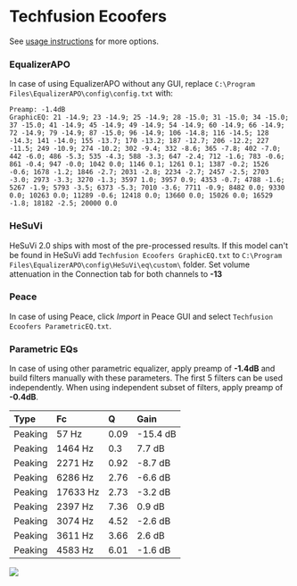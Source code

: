 # Techfusion Ecoofers
See [usage instructions](https://github.com/jaakkopasanen/AutoEq#usage) for more options.

### EqualizerAPO
In case of using EqualizerAPO without any GUI, replace `C:\Program Files\EqualizerAPO\config\config.txt`
with:
```
Preamp: -1.4dB
GraphicEQ: 21 -14.9; 23 -14.9; 25 -14.9; 28 -15.0; 31 -15.0; 34 -15.0; 37 -15.0; 41 -14.9; 45 -14.9; 49 -14.9; 54 -14.9; 60 -14.9; 66 -14.9; 72 -14.9; 79 -14.9; 87 -15.0; 96 -14.9; 106 -14.8; 116 -14.5; 128 -14.3; 141 -14.0; 155 -13.7; 170 -13.2; 187 -12.7; 206 -12.2; 227 -11.5; 249 -10.9; 274 -10.2; 302 -9.4; 332 -8.6; 365 -7.8; 402 -7.0; 442 -6.0; 486 -5.3; 535 -4.3; 588 -3.3; 647 -2.4; 712 -1.6; 783 -0.6; 861 -0.4; 947 -0.0; 1042 0.0; 1146 0.1; 1261 0.1; 1387 -0.2; 1526 -0.6; 1678 -1.2; 1846 -2.7; 2031 -2.8; 2234 -2.7; 2457 -2.5; 2703 -3.0; 2973 -3.3; 3270 -1.3; 3597 1.0; 3957 0.9; 4353 -0.7; 4788 -1.6; 5267 -1.9; 5793 -3.5; 6373 -5.3; 7010 -3.6; 7711 -0.9; 8482 0.0; 9330 0.0; 10263 0.0; 11289 -0.6; 12418 0.0; 13660 0.0; 15026 0.0; 16529 -1.8; 18182 -2.5; 20000 0.0
```

### HeSuVi
HeSuVi 2.0 ships with most of the pre-processed results. If this model can't be found in HeSuVi add
`Techfusion Ecoofers GraphicEQ.txt` to `C:\Program Files\EqualizerAPO\config\HeSuVi\eq\custom\` folder.
Set volume attenuation in the Connection tab for both channels to **-13**

### Peace
In case of using Peace, click *Import* in Peace GUI and select `Techfusion Ecoofers ParametricEQ.txt`.

### Parametric EQs
In case of using other parametric equalizer, apply preamp of **-1.4dB** and build filters manually
with these parameters. The first 5 filters can be used independently.
When using independent subset of filters, apply preamp of **-0.4dB**.

| Type    | Fc       |    Q | Gain     |
|:--------|:---------|:-----|:---------|
| Peaking | 57 Hz    | 0.09 | -15.4 dB |
| Peaking | 1464 Hz  | 0.3  | 7.7 dB   |
| Peaking | 2271 Hz  | 0.92 | -8.7 dB  |
| Peaking | 6286 Hz  | 2.76 | -6.6 dB  |
| Peaking | 17633 Hz | 2.73 | -3.2 dB  |
| Peaking | 2397 Hz  | 7.36 | 0.9 dB   |
| Peaking | 3074 Hz  | 4.52 | -2.6 dB  |
| Peaking | 3611 Hz  | 3.66 | 2.6 dB   |
| Peaking | 4583 Hz  | 6.01 | -1.6 dB  |

![](https://raw.githubusercontent.com/jaakkopasanen/AutoEq/master/results/innerfidelity/sbaf-serious/Techfusion%20Ecoofers/Techfusion%20Ecoofers.png)